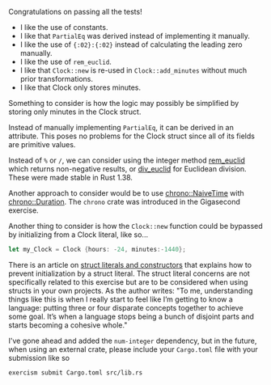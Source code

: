 Congratulations on passing all the tests!

 * I like the use of constants.
 * I like that `PartialEq` was derived instead of implementing it manually.
 * I like the use of `{:02}:{:02}` instead of calculating the leading zero
   manually.
 * I like the use of `rem_euclid`.
 * I like that `Clock::new` is re-used in `Clock::add_minutes` without much
   prior transformations.
 * I like that Clock only stores minutes.

Something to consider is how the logic may possibly be simplified by storing
only minutes in the Clock struct.

Instead of manually implementing `PartialEq`, it can be derived in an attribute.
This poses no problems for the Clock struct since all of its fields are
primitive values.

Instead of `%` or `/`, we can consider using the integer method
[rem_euclid](https://doc.rust-lang.org/std/primitive.i32.html#method.rem_euclid)
which returns non-negative results, or
[div_euclid](https://doc.rust-lang.org/std/primitive.i32.html#method.div_euclid)
for Euclidean division. These were made stable in Rust 1.38.

Another approach to consider would be to use 
[chrono::NaiveTime](https://docs.rs/chrono/0.4.19/chrono/naive/struct.NaiveTime.html)
with 
[chrono::Duration](https://docs.rs/chrono/0.4.19/chrono/struct.Duration.html).
The `chrono` crate was introduced in the Gigasecond exercise.

Another thing to consider is how the `Clock::new` function could be bypassed by
initializing from a Clock literal, like so...

```rust
let my_Clock = Clock {hours: -24, minutes:-1440};
```

There is an article on [struct literals and
constructors](https://steveklabnik.com/writing/structure-literals-vs-constructors-in-rust)
that explains how to prevent initialization by a struct literal. The struct
literal concerns are not specifically related to this exercise but are to be
considered when using structs in your own projects. As the author writes: "To me, 
understanding things like this is when I really start to feel like I’m getting to know a
language: putting three or four disparate concepts together to achieve some goal. 
It’s when a language stops being a bunch of disjoint parts and starts becoming a cohesive 
whole."

I've gone ahead and added the `num-integer` dependency, but in the future, when
using an external crate, please include your `Cargo.toml` file with your
submission like so

```bash
exercism submit Cargo.toml src/lib.rs
```
